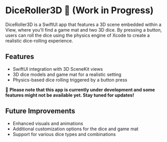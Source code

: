 # DiceRoller3D 🎲 (Work in Progress)

DiceRoller3D is a SwiftUI app that features a 3D scene embedded within a View, where you'll find a game mat and two 3D dice. By pressing a button, users can roll the dice using the physics engine of Xcode to create a realistic dice-rolling experience.

## Features

- SwiftUI integration with 3D SceneKit views
- 3D dice models and game mat for a realistic setting
- Physics-based dice rolling triggered by a button press

🚧 **Please note that this app is currently under development and some features might not be available yet. Stay tuned for updates!**

## Future Improvements

- Enhanced visuals and animations
- Additional customization options for the dice and game mat
- Support for various dice types and combinations

